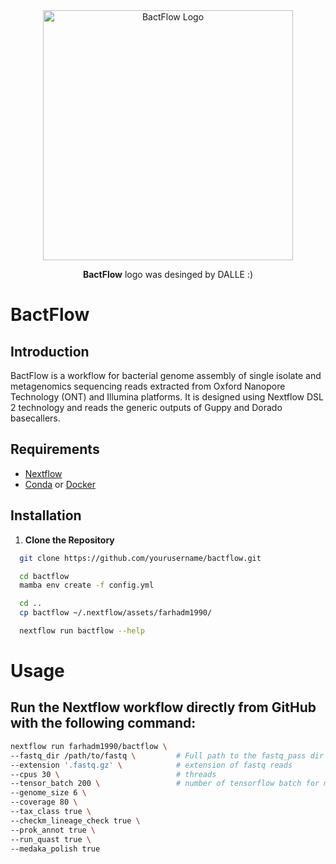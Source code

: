 
<div style="text-align: center; margin-top: 0;">
    <img src="https://github.com/farhadm1990/bactflow/blob/main/logo/logo.png" alt="BactFlow Logo" width="400" height="400"/>
    <p><strong>BactFlow</strong> logo was desinged by DALLE :) </p>
</div>



# BactFlow

## Introduction

BactFlow is a workflow for bacterial genome assembly of single isolate and metagenomics sequencing reads extracted from Oxford Nanopore Technology (ONT) and Illumina platforms. It is designed using Nextflow DSL 2 technology and reads the generic outputs of Guppy and Dorado basecallers.

## Requirements

- [Nextflow](https://www.nextflow.io/docs/latest/index.html)
- [Conda](https://docs.conda.io/en/latest/miniconda.html) or [Docker](https://www.docker.com/)

## Installation

1. **Clone the Repository**
 ```sh
   git clone https://github.com/yourusername/bactflow.git

   cd bactflow
   mamba env create -f config.yml

   cd ..
   cp bactflow ~/.nextflow/assets/farhadm1990/

   nextflow run bactflow --help
```
  





# Usage
## Run the Nextflow workflow directly from GitHub with the following command:

   ```sh
   nextflow run farhadm1990/bactflow \ 
   --fastq_dir /path/to/fastq \         # Full path to the fastq_pass dir
   --extension '.fastq.gz' \            # extension of fastq reads 
   --cpus 30 \                          # threads
   --tensor_batch 200 \                 # number of tensorflow batch for medaka polishing. Consider reducing it in low-coverage samples.
   --genome_size 6 \                    
   --coverage 80 \
   --tax_class true \
   --checkm_lineage_check true \
   --prok_annot true \
   --run_quast true \
   --medaka_polish true



